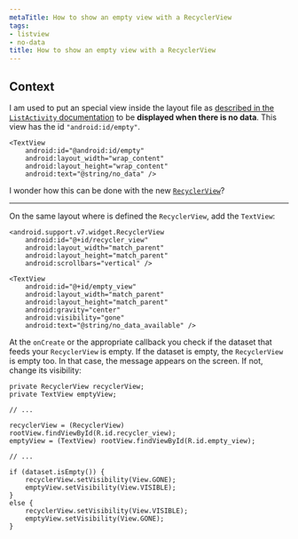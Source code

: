 ```yaml
---
metaTitle: How to show an empty view with a RecyclerView
tags:
- listview
- no-data
title: How to show an empty view with a RecyclerView
---
```


## Context

I am used to put an special view inside the layout file as [described in the `ListActivity` documentation](http://developer.android.com/reference/android/app/ListActivity.html) to be **displayed when there is no data**. This view has the id `"android:id/empty"`.



```
<TextView
    android:id="@android:id/empty"
    android:layout_width="wrap_content"
    android:layout_height="wrap_content"
    android:text="@string/no_data" />

```

I wonder how this can be done with the new [`RecyclerView`](http://developer.android.com/reference/android/support/v7/widget/RecyclerView.html)?



---

On the same layout where is defined the `RecyclerView`, add the `TextView`:



```
<android.support.v7.widget.RecyclerView
    android:id="@+id/recycler_view"
    android:layout_width="match_parent"
    android:layout_height="match_parent"
    android:scrollbars="vertical" />

<TextView
    android:id="@+id/empty_view"
    android:layout_width="match_parent"
    android:layout_height="match_parent"
    android:gravity="center"
    android:visibility="gone"
    android:text="@string/no_data_available" />

```

At the `onCreate` or the appropriate callback you check if the dataset that feeds your `RecyclerView` is empty. 
If the dataset is empty, the `RecyclerView` is empty too. In that case, the message appears on the screen.
If not, change its visibility:



```
private RecyclerView recyclerView;
private TextView emptyView;

// ...

recyclerView = (RecyclerView) rootView.findViewById(R.id.recycler_view);
emptyView = (TextView) rootView.findViewById(R.id.empty_view);

// ...

if (dataset.isEmpty()) {
    recyclerView.setVisibility(View.GONE);
    emptyView.setVisibility(View.VISIBLE);
}
else {
    recyclerView.setVisibility(View.VISIBLE);
    emptyView.setVisibility(View.GONE);
}

```
